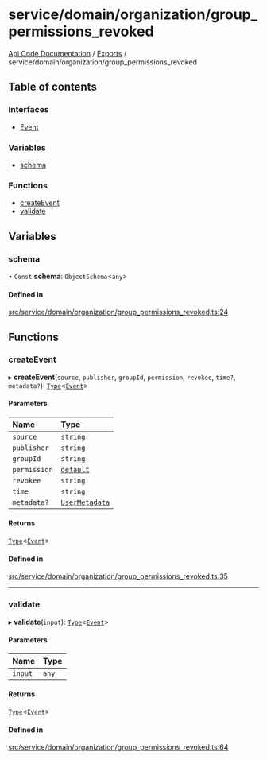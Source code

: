 # service/domain/organization/group\_permissions\_revoked
 
[Api Code Documentation](../README.md) / [Exports](../modules.md) / service/domain/organization/group\_permissions\_revoked

## Table of contents

### Interfaces

- [Event](../interfaces/service_domain_organization_group_permissions_revoked.Event.md)

### Variables

- [schema](service_domain_organization_group_permissions_revoked.md#schema)

### Functions

- [createEvent](service_domain_organization_group_permissions_revoked.md#createevent)
- [validate](service_domain_organization_group_permissions_revoked.md#validate)

## Variables

### schema

• `Const` **schema**: `ObjectSchema`<`any`\>

#### Defined in

[src/service/domain/organization/group_permissions_revoked.ts:24](https://github.com/openkfw/TruBudget/blob/a06c11b/api/src/service/domain/organization/group_permissions_revoked.ts#L24)

## Functions

### createEvent

▸ **createEvent**(`source`, `publisher`, `groupId`, `permission`, `revokee`, `time?`, `metadata?`): [`Type`](result.md#type)<[`Event`](../interfaces/service_domain_organization_group_permissions_revoked.Event.md)\>

#### Parameters

| Name | Type |
| :------ | :------ |
| `source` | `string` |
| `publisher` | `string` |
| `groupId` | `string` |
| `permission` | [`default`](authz_intents.md#default) |
| `revokee` | `string` |
| `time` | `string` |
| `metadata?` | [`UserMetadata`](service_domain_metadata.md#usermetadata) |

#### Returns

[`Type`](result.md#type)<[`Event`](../interfaces/service_domain_organization_group_permissions_revoked.Event.md)\>

#### Defined in

[src/service/domain/organization/group_permissions_revoked.ts:35](https://github.com/openkfw/TruBudget/blob/a06c11b/api/src/service/domain/organization/group_permissions_revoked.ts#L35)

___

### validate

▸ **validate**(`input`): [`Type`](result.md#type)<[`Event`](../interfaces/service_domain_organization_group_permissions_revoked.Event.md)\>

#### Parameters

| Name | Type |
| :------ | :------ |
| `input` | `any` |

#### Returns

[`Type`](result.md#type)<[`Event`](../interfaces/service_domain_organization_group_permissions_revoked.Event.md)\>

#### Defined in

[src/service/domain/organization/group_permissions_revoked.ts:64](https://github.com/openkfw/TruBudget/blob/a06c11b/api/src/service/domain/organization/group_permissions_revoked.ts#L64)
